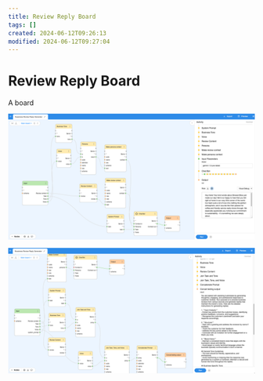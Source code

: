 ```yaml
---
title: Review Reply Board
tags: []
created: 2024-06-12T09:26:13
modified: 2024-06-12T09:27:04
---
```


# Review Reply Board

A board 

![](files/Pasted%20image%2020240612092655.png)

![](files/Pasted%20image%2020240612092647.png)
